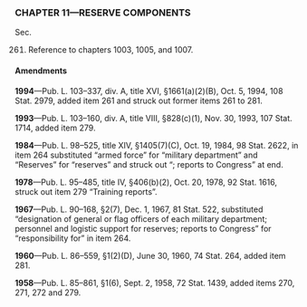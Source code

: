 ### **CHAPTER 11—RESERVE COMPONENTS** ###

Sec.

261. Reference to chapters 1003, 1005, and 1007.

#### Amendments ####

**1994**—Pub. L. 103–337, div. A, title XVI, §1661(a)(2)(B), Oct. 5, 1994, 108 Stat. 2979, added item 261 and struck out former items 261 to 281.

**1993**—Pub. L. 103–160, div. A, title VIII, §828(c)(1), Nov. 30, 1993, 107 Stat. 1714, added item 279.

**1984**—Pub. L. 98–525, title XIV, §1405(7)(C), Oct. 19, 1984, 98 Stat. 2622, in item 264 substituted “armed force” for “military department” and “Reserves” for “reserves” and struck out “; reports to Congress” at end.

**1978**—Pub. L. 95–485, title IV, §406(b)(2), Oct. 20, 1978, 92 Stat. 1616, struck out item 279 “Training reports”.

**1967**—Pub. L. 90–168, §2(7), Dec. 1, 1967, 81 Stat. 522, substituted “designation of general or flag officers of each military department; personnel and logistic support for reserves; reports to Congress” for “responsibility for” in item 264.

**1960**—Pub. L. 86–559, §1(2)(D), June 30, 1960, 74 Stat. 264, added item 281.

**1958**—Pub. L. 85–861, §1(6), Sept. 2, 1958, 72 Stat. 1439, added items 270, 271, 272 and 279.